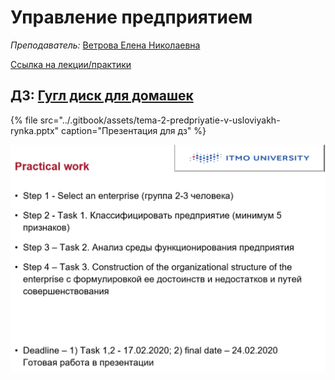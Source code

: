 # Управление предприятием

_Преподаватель:_  [Ветрова Елена Николаевна](https://isu.ifmo.ru/pls/apex/f?p=2143:PERSON:102454411610298::NO:RP:PID:165667)

[Ссылка на лекции/практики](https://itmo.zoom.us/j/85885070666?pwd=bnFVbjhzU1VmWDduSENoYU1DUGVBUT09)



## ДЗ:  [Гугл диск для домашек ](https://drive.google.com/drive/folders/1-s3Q8aIGt6Lrvd_sbU49KN4i7CmRi-HD?usp=sharing)

{% file src="../.gitbook/assets/tema-2-predpriyatie-v-usloviyakh-rynka.pptx" caption="Презентация для дз" %}



![](../.gitbook/assets/image%20%285%29.png)



